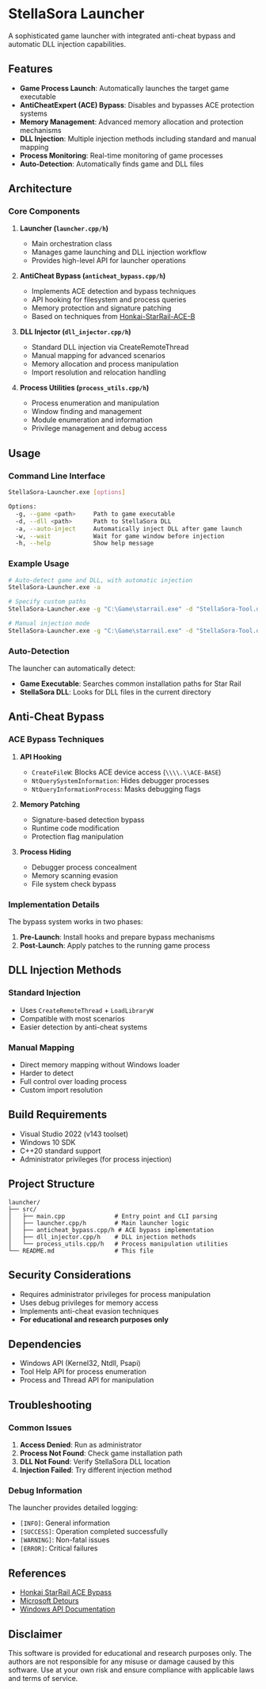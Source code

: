 # StellaSora Launcher

A sophisticated game launcher with integrated anti-cheat bypass and automatic DLL injection capabilities.

## Features

- **Game Process Launch**: Automatically launches the target game executable
- **AntiCheatExpert (ACE) Bypass**: Disables and bypasses ACE protection systems
- **Memory Management**: Advanced memory allocation and protection mechanisms
- **DLL Injection**: Multiple injection methods including standard and manual mapping
- **Process Monitoring**: Real-time monitoring of game processes
- **Auto-Detection**: Automatically finds game and DLL files

## Architecture

### Core Components

1. **Launcher (`launcher.cpp/h`)**
   - Main orchestration class
   - Manages game launching and DLL injection workflow
   - Provides high-level API for launcher operations

2. **AntiCheat Bypass (`anticheat_bypass.cpp/h`)**
   - Implements ACE detection and bypass techniques
   - API hooking for filesystem and process queries
   - Memory protection and signature patching
   - Based on techniques from [Honkai-StarRail-ACE-B](https://github.com/gmh5225/Honkai-StarRail-ACE-B)

3. **DLL Injector (`dll_injector.cpp/h`)**
   - Standard DLL injection via CreateRemoteThread
   - Manual mapping for advanced scenarios
   - Memory allocation and process manipulation
   - Import resolution and relocation handling

4. **Process Utilities (`process_utils.cpp/h`)**
   - Process enumeration and manipulation
   - Window finding and management
   - Module enumeration and information
   - Privilege management and debug access

## Usage

### Command Line Interface

```bash
StellaSora-Launcher.exe [options]

Options:
  -g, --game <path>     Path to game executable
  -d, --dll <path>      Path to StellaSora DLL
  -a, --auto-inject     Automatically inject DLL after game launch
  -w, --wait            Wait for game window before injection
  -h, --help            Show help message
```

### Example Usage

```bash
# Auto-detect game and DLL, with automatic injection
StellaSora-Launcher.exe -a

# Specify custom paths
StellaSora-Launcher.exe -g "C:\Game\starrail.exe" -d "StellaSora-Tool.dll" -a

# Manual injection mode
StellaSora-Launcher.exe -g "C:\Game\starrail.exe" -d "StellaSora-Tool.dll" -w
```

### Auto-Detection

The launcher can automatically detect:
- **Game Executable**: Searches common installation paths for Star Rail
- **StellaSora DLL**: Looks for DLL files in the current directory

## Anti-Cheat Bypass

### ACE Bypass Techniques

1. **API Hooking**
   - `CreateFileW`: Blocks ACE device access (`\\\\.\\ACE-BASE`)
   - `NtQuerySystemInformation`: Hides debugger processes
   - `NtQueryInformationProcess`: Masks debugging flags

2. **Memory Patching**
   - Signature-based detection bypass
   - Runtime code modification
   - Protection flag manipulation

3. **Process Hiding**
   - Debugger process concealment
   - Memory scanning evasion
   - File system check bypass

### Implementation Details

The bypass system works in two phases:

1. **Pre-Launch**: Install hooks and prepare bypass mechanisms
2. **Post-Launch**: Apply patches to the running game process

## DLL Injection Methods

### Standard Injection
- Uses `CreateRemoteThread` + `LoadLibraryW`
- Compatible with most scenarios
- Easier detection by anti-cheat systems

### Manual Mapping
- Direct memory mapping without Windows loader
- Harder to detect
- Full control over loading process
- Custom import resolution

## Build Requirements

- Visual Studio 2022 (v143 toolset)
- Windows 10 SDK
- C++20 standard support
- Administrator privileges (for process injection)

## Project Structure

```
launcher/
├── src/
│   ├── main.cpp              # Entry point and CLI parsing
│   ├── launcher.cpp/h        # Main launcher logic
│   ├── anticheat_bypass.cpp/h # ACE bypass implementation
│   ├── dll_injector.cpp/h    # DLL injection methods
│   └── process_utils.cpp/h   # Process manipulation utilities
└── README.md                 # This file
```

## Security Considerations

- Requires administrator privileges for process manipulation
- Uses debug privileges for memory access
- Implements anti-cheat evasion techniques
- **For educational and research purposes only**

## Dependencies

- Windows API (Kernel32, Ntdll, Psapi)
- Tool Help API for process enumeration
- Process and Thread API for manipulation

## Troubleshooting

### Common Issues

1. **Access Denied**: Run as administrator
2. **Process Not Found**: Check game installation path
3. **DLL Not Found**: Verify StellaSora DLL location
4. **Injection Failed**: Try different injection method

### Debug Information

The launcher provides detailed logging:
- `[INFO]`: General information
- `[SUCCESS]`: Operation completed successfully
- `[WARNING]`: Non-fatal issues
- `[ERROR]`: Critical failures

## References

- [Honkai StarRail ACE Bypass](https://github.com/gmh5225/Honkai-StarRail-ACE-B)
- [Microsoft Detours](https://github.com/microsoft/Detours)
- [Windows API Documentation](https://docs.microsoft.com/en-us/windows/win32/api/)

## Disclaimer

This software is provided for educational and research purposes only. The authors are not responsible for any misuse or damage caused by this software. Use at your own risk and ensure compliance with applicable laws and terms of service.
